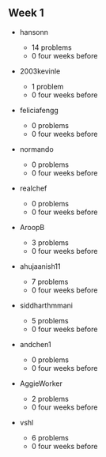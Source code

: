 ## Week 1

- hansonn
    - 14 problems
    - 0 four weeks before

- 2003kevinle
    - 1 problem
    - 0 four weeks before

- feliciafengg
    - 0 problems
    - 0 four weeks before

- normando
    - 0 problems
    - 0 four weeks before

- realchef
    - 0 problems
    - 0 four weeks before

- AroopB
    - 3 problems
    - 0 four weeks before

- ahujaanish11
    - 7 problems
    - 0 four weeks before

- siddharthmmani
    - 5 problems
    - 0 four weeks before

- andchen1
    - 0 problems
    - 0 four weeks before

- AggieWorker
    - 2 problems
    - 0 four weeks before

- vshl
    - 6 problems
    - 0 four weeks before
